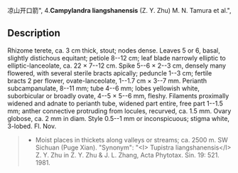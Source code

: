 凉山开口箭",
4.**Campylandra liangshanensis** (Z. Y. Zhu) M. N. Tamura et al.",

## Description
Rhizome terete, ca. 3 cm thick, stout; nodes dense. Leaves 5 or 6, basal, slightly distichous equitant; petiole 8--12 cm; leaf blade narrowly elliptic to elliptic-lanceolate, ca. 22 × 7--12 cm. Spike 5--6 × 2--3 cm, densely many flowered, with several sterile bracts apically; peduncle 1--3 cm; fertile bracts 2 per flower, ovate-lanceolate, 1--1.7 cm × 3--7 mm. Perianth subcampanulate, 8--11 mm; tube 4--6 mm; lobes yellowish white, suborbicular or broadly ovate, 4--5 × 5--6 mm, fleshy. Filaments proximally widened and adnate to perianth tube, widened part entire, free part 1--1.5 mm; anther connective protruding from locules, recurved, ca. 1.5 mm. Ovary globose, ca. 2 mm in diam. Style 0.5--1 mm or inconspicuous; stigma white, 3-lobed. Fl. Nov.

> * Moist places in thickets along valleys or streams; ca. 2500 m. SW Sichuan (Puge Xian).
  "Synonym": "&lt;I&gt; Tupistra liangshanensis&lt;/I&gt; Z. Y. Zhu in Z. Y. Zhu &amp; J. L. Zhang, Acta Phytotax. Sin. 19: 521. 1981.
